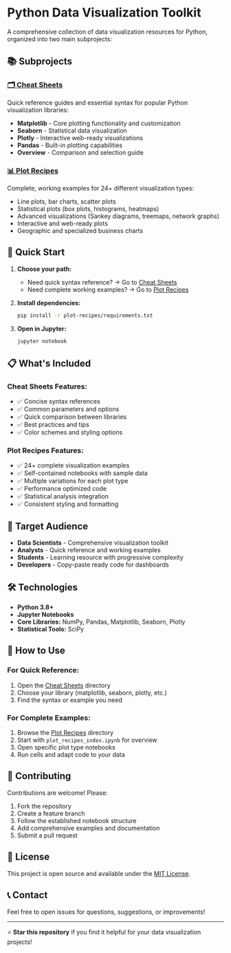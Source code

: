 # Python Data Visualization Toolkit

A comprehensive collection of data visualization resources for Python, organized into two main subprojects:

## 📚 Subprojects

### [🗂️ Cheat Sheets](./cheat-sheets/)
Quick reference guides and essential syntax for popular Python visualization libraries:
- **Matplotlib** - Core plotting functionality and customization
- **Seaborn** - Statistical data visualization 
- **Plotly** - Interactive web-ready visualizations
- **Pandas** - Built-in plotting capabilities
- **Overview** - Comparison and selection guide

### [📊 Plot Recipes](./plot-recipes/)
Complete, working examples for 24+ different visualization types:
- Line plots, bar charts, scatter plots
- Statistical plots (box plots, histograms, heatmaps)
- Advanced visualizations (Sankey diagrams, treemaps, network graphs)
- Interactive and web-ready plots
- Geographic and specialized business charts

## 🚀 Quick Start

1. **Choose your path:**
   - Need quick syntax reference? → Go to [Cheat Sheets](./cheat-sheets/)
   - Need complete working examples? → Go to [Plot Recipes](./plot-recipes/)

2. **Install dependencies:**
   ```bash
   pip install -r plot-recipes/requirements.txt
   ```

3. **Open in Jupyter:**
   ```bash
   jupyter notebook
   ```

## 📋 What's Included

### Cheat Sheets Features:
- ✅ Concise syntax references
- ✅ Common parameters and options
- ✅ Quick comparison between libraries
- ✅ Best practices and tips
- ✅ Color schemes and styling options

### Plot Recipes Features:
- ✅ 24+ complete visualization examples
- ✅ Self-contained notebooks with sample data
- ✅ Multiple variations for each plot type
- ✅ Performance optimized code
- ✅ Statistical analysis integration
- ✅ Consistent styling and formatting

## 🎯 Target Audience

- **Data Scientists** - Comprehensive visualization toolkit
- **Analysts** - Quick reference and working examples  
- **Students** - Learning resource with progressive complexity
- **Developers** - Copy-paste ready code for dashboards

## 🛠️ Technologies

- **Python 3.8+**
- **Jupyter Notebooks**
- **Core Libraries:** NumPy, Pandas, Matplotlib, Seaborn, Plotly
- **Statistical Tools:** SciPy

## 📖 How to Use

### For Quick Reference:
1. Open the [Cheat Sheets](./cheat-sheets/) directory
2. Choose your library (matplotlib, seaborn, plotly, etc.)
3. Find the syntax or example you need

### For Complete Examples:
1. Browse the [Plot Recipes](./plot-recipes/) directory
2. Start with `plot_recipes_index.ipynb` for overview
3. Open specific plot type notebooks
4. Run cells and adapt code to your data

## 🤝 Contributing

Contributions are welcome! Please:
1. Fork the repository
2. Create a feature branch
3. Follow the established notebook structure
4. Add comprehensive examples and documentation
5. Submit a pull request

## 📄 License

This project is open source and available under the [MIT License](LICENSE).

## 📞 Contact

Feel free to open issues for questions, suggestions, or improvements!

---

⭐ **Star this repository** if you find it helpful for your data visualization projects!
